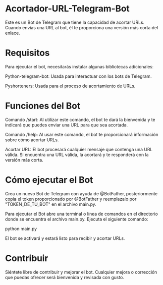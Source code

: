 # Acortador-URL-Telegram-Bot
Este es un Bot de Telegram que tiene la capacidad de acortar URLs. Cuando envías una URL al bot, él te proporciona una versión más corta del enlace.

# Requisitos
Para ejecutar el bot, necesitarás instalar algunas bibliotecas adicionales:

Python-telegram-bot: Usada para interactuar con los bots de Telegram. 

Pyshorteners: Usada para el proceso de acortamiento de URLs.

# Funciones del Bot
Comando /start: Al utilizar este comando, el bot te dará la bienvenida y te indicará que puedes enviar una URL para que sea acortada.

Comando /help: Al usar este comando, el bot te proporcionará información sobre cómo acortar URLs.

Acortar URL: El bot procesará cualquier mensaje que contenga una URL válida. Si encuentra una URL válida, la acortará y te responderá con la versión más corta.

# Cómo ejecutar el Bot
Crea un nuevo Bot de Telegram con ayuda de @BotFather, posteriormente copia el token proporcionado por @BotFather y reemplazalo por "TOKEN_DE_TU_BOT" en el archivo main.py.

Para ejecutar el Bot abre una terminal o línea de comandos en el directorio donde se encuentra el archivo main.py.
Ejecuta el siguiente comando:

python main.py

El bot se activará y estará listo para recibir y acortar URLs.

# Contribuir
Siéntete libre de contribuir y mejorar el bot. Cualquier mejora o corrección que puedas ofrecer será bienvenida y revisada con gusto.
